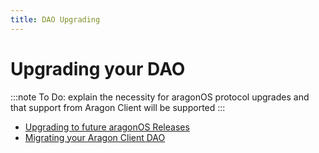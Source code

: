 ```yaml
---
title: DAO Upgrading
---
```


# Upgrading your DAO

:::note
To Do: explain the necessity for aragonOS protocol upgrades and that support from Aragon Client will be supported
:::

- [Upgrading to future aragonOS Releases](01-upgrade-to-future-aos-versions.md)
- [Migrating your Aragon Client DAO](02-aragon-client-migration.md)
